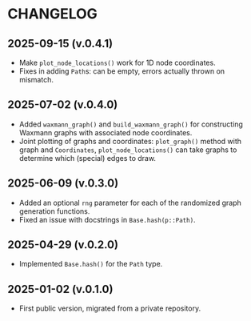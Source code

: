 CHANGELOG
=========

2025-09-15 (v.0.4.1)
--------------------
- Make `plot_node_locations()` work for 1D node coordinates.
- Fixes in adding `Path`s: can be empty, errors actually thrown on mismatch.

2025-07-02 (v.0.4.0)
--------------------
- Added `waxmann_graph()` and `build_waxmann_graph()` for constructing Waxmann graphs with associated node coordinates.
- Joint plotting of graphs and coordinates: `plot_graph()` method with graph and `Coordinates`, `plot_node_locations()` can take graphs to determine which (special) edges to draw.

2025-06-09 (v.0.3.0)
--------------------
- Added an optional `rng` parameter for each of the randomized graph generation functions.
- Fixed an issue with docstrings in `Base.hash(p::Path)`.

2025-04-29 (v.0.2.0)
--------------------
- Implemented `Base.hash()` for the `Path` type.

2025-01-02 (v.0.1.0)
--------------------
- First public version, migrated from a private repository.
